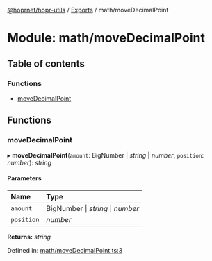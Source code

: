 [@hoprnet/hopr-utils](../README.md) / [Exports](../modules.md) / math/moveDecimalPoint

# Module: math/moveDecimalPoint

## Table of contents

### Functions

- [moveDecimalPoint](math_movedecimalpoint.md#movedecimalpoint)

## Functions

### moveDecimalPoint

▸ **moveDecimalPoint**(`amount`: BigNumber \| _string_ \| _number_, `position`: _number_): _string_

#### Parameters

| Name       | Type                              |
| :--------- | :-------------------------------- |
| `amount`   | BigNumber \| _string_ \| _number_ |
| `position` | _number_                          |

**Returns:** _string_

Defined in: [math/moveDecimalPoint.ts:3](https://github.com/hoprnet/hoprnet/blob/448a47a/packages/utils/src/math/moveDecimalPoint.ts#L3)

